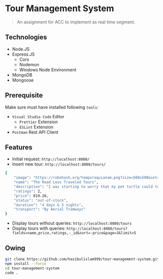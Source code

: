 # Tour Management System
> An assignment for ACC to implement as real time segment.

## Technologies
* Node.JS
* Express.JS
    * Cors
    * Nodemon
    * Windows Node Environment
* MongoDB
* Mongoose

## Prerequisite
Make sure must have installed following `tools`:
* `Visual Studio Code` Editor
    * `Prettier` Extension
    * `ESLint` Extension
* `Postman` Rest API Client

## Features
* Initial request: `http://localhost:8080/`
* Insert new tour: `http://localhost:8080/tours/`
```bash
{
    "image": "https://robohash.org/temporaquianam.png?size=500x500&set=set1",
    "name": "The Road Less Traveled Tours",
    "description": "I was starting to worry that my pet turtle could tell what I was thinking.",
    "ratings": 2,
    "price": 819.26,
    "status": "out-of-stock",
    "duration": "4 days & 5 nights",
    "transport": "By Aerial Tramways"
}
```
* Display tours without queries: `http://localhost:8080/tours`
* Display tours with queries: `http://localhost:8080/tours?fields=name,price,ratings,-_id&sort=-price&page=3&limit=5`

## Owing
```bash
git clone https://github.com/hasibulislam999/tour-management-system.git
npm install --force
cd tour-management-system
code .
```